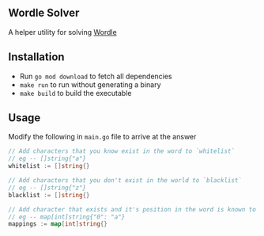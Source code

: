 ## Wordle Solver

A helper utility for solving [Wordle](https://www.powerlanguage.co.uk/wordle/)

## Installation

- Run `go mod download` to fetch all dependencies
- `make run` to run without generating a binary
- `make build` to build the executable

## Usage

Modify the following in `main.go` file to arrive at the answer

```go
// Add characters that you know exist in the word to `whitelist`
// eg -- []string{"a"}
whitelist := []string{}

// Add characters that you don't exist in the world to `blacklist`
// eg -- []string{"z"}
blacklist := []string{}

// Add character that exists and it's position in the word is known to `mappings`
// eg -- map[int]string{"0": "a"}
mappings := map[int]string{}
```